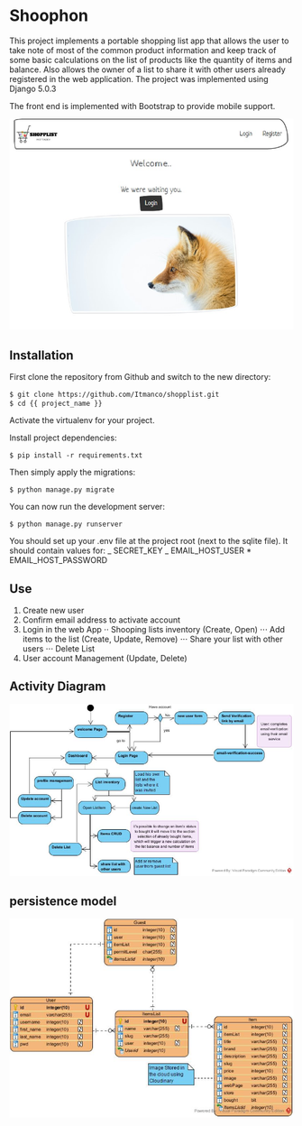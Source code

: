 # Shoophon

This project implements a portable shopping list app that allows the user to take note of most of the common product information and keep track of some basic calculations on the list of products like the quantity of items and balance.
Also allows the owner of a list to share it with other users already registered in the web application.
The project was implemented using Django 5.0.3

The front end is implemented with Bootstrap to provide mobile support.

![Default Home](./static/images/welcome.jpg?raw=true "Welcome")

## Installation

First clone the repository from Github and switch to the new directory:

    $ git clone https://github.com/Itmanco/shopplist.git
    $ cd {{ project_name }}

Activate the virtualenv for your project.

Install project dependencies:

    $ pip install -r requirements.txt

Then simply apply the migrations:

    $ python manage.py migrate

You can now run the development server:

    $ python manage.py runserver

You should set up your .env file at the project root (next to the sqlite file). It should contain values for:
_ SECRET_KEY
_ EMAIL_HOST_USER \* EMAIL_HOST_PASSWORD

## Use

1. Create new user
2. Confirm email address to activate account
3. Login in the web App
   ⋅⋅ Shooping lists inventory (Create, Open)
   ⋅⋅⋅ Add items to the list (Create, Update, Remove)
   ⋅⋅⋅ Share your list with other users
   ⋅⋅⋅ Delete List
4. User account Management (Update, Delete)

## Activity Diagram

![Default Persistence](./static/images/activityDiagram.jpg?raw=true "Activity Diagram")

## persistence model

![Default Persistence](./static/images/persistence.jpg?raw=true "Persistence Model")

